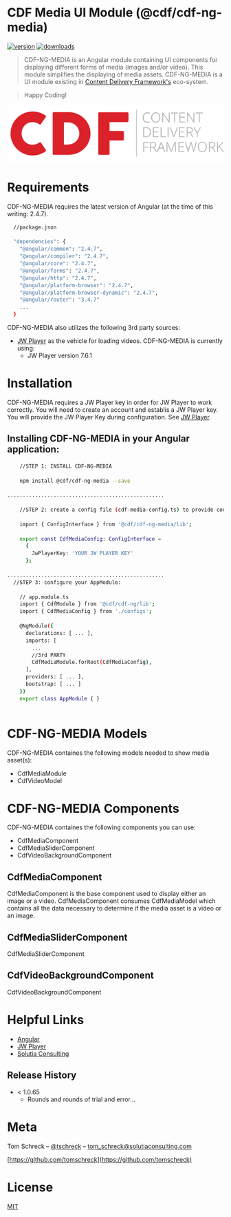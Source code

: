 # CDF Media UI Module (@cdf/cdf-ng-media)
[![version][npm-image]][npm-url]
[![downloads][downloads-image]][downloads-url]

> CDF-NG-MEDIA is an Angular module containing UI components for displaying different forms of media (images and/or video).  This module simplifies the displaying of media assets.  CDF-NG-MEDIA is a UI module existing in [Content Delivery Framework's][jwplayer-url] eco-system.

> Happy Coding!

![](logo-535x141.png)

# Requirements
CDF-NG-MEDIA requires the latest version of Angular (at the time of this writing: 2.4.7).
```sh
  //package.json
  
  "dependencies": {
    "@angular/common": "2.4.7",
    "@angular/compiler": "2.4.7",
    "@angular/core": "2.4.7",
    "@angular/forms": "2.4.7",
    "@angular/http": "2.4.7",
    "@angular/platform-browser": "2.4.7",
    "@angular/platform-browser-dynamic": "2.4.7",
    "@angular/router": "3.4.7"
	...
  }
```

CDF-NG-MEDIA also utilizes the following 3rd party sources:

* [JW Player][jwplayer-url] as the vehicle for loading videos.  CDF-NG-MEDIA is currently using:
  * JW Player version 7.6.1


# Installation
CDF-NG-MEDIA requires a JW Player key in order for JW Player to work correctly.  You will need to create an account and establis a JW Player key.  You will provide the JW Player Key during configuration.  See [JW Player][jwplayer-url].

## Installing CDF-NG-MEDIA in your Angular application:
```sh
    //STEP 1: INSTALL CDF-NG-MEDIA

    npm install @cdf/cdf-ng-media --save

...................................................

    //STEP 2: create a config file (cdf-media-config.ts) to provide configuration settings:

    import { ConfigInterface } from '@cdf/cdf-ng-media/lib';

    export const CdfMediaConfig: ConfigInterface =
      {
        JwPlayerKey: 'YOUR JW PLAYER KEY'
      };

...................................................
  //STEP 3: configure your AppModule:

    // app.module.ts
    import { CdfModule } from '@cdf/cdf-ng/lib';
    import { CdfMediaConfig } from './configs';
    
    @NgModule({
      declarations: [ ... ],
      imports: [
        ...
        //3rd PARTY
        CdfMediaModule.forRoot(CdfMediaConfig),
      ],
      providers: [ ... ],
      bootstrap: [ ... ]
    })
    export class AppModule { }
    
```


# CDF-NG-MEDIA Models
CDF-NG-MEDIA containes the following models needed to show media asset(s):
* CdfMediaModule
* CdfVideoModel


# CDF-NG-MEDIA Components
CDF-NG-MEDIA containes the following components you can use:
* CdfMediaComponent
* CdfMediaSliderComponent
* CdfVideoBackgroundComponent


## CdfMediaComponent 
CdfMediaComponent is the base component used to display either an image or a video.  CdfMediaComponent consumes CdfMediaModel which contains all the data necessary to determine if the media asset is a video or an image.


## CdfMediaSliderComponent 
CdfMediaSliderComponent


## CdfVideoBackgroundComponent 
CdfVideoBackgroundComponent






# Helpful Links
* [Angular](https://angular.io/)
* [JW Player][jwplayer-url]
* [Solutia Consulting](http://solutiaconsulting.com)


## Release History

* < 1.0.65
    * Rounds and rounds of trial and error...

# Meta

Tom Schreck – [@tschreck](https://twitter.com/tschreck) – tom_schreck@solutiaconsulting.com

[https://github.com/tomschreck](https://github.com/tomschreck)

# License

[MIT](https://opensource.org/licenses/MIT)

[npm-image]: https://img.shields.io/npm/v/@cdf/cdf-ng-media.svg?style=flat-square
[npm-url]: https://www.npmjs.com/package/@cdf/cdf-ng-media
[downloads-image]: https://img.shields.io/npm/dm/@cdf/cdf-ng-media.svg?style=flat-square
[downloads-url]: https://npm-stat.com/charts.html?package=%40cdf%2Fcdf-ng-media&from=2017-03-01
[license-image]: https://img.shields.io/npm/l/@cdf/cdf-ng-media.svg?style=flat-square
[license-url]: http://opensource.org/licenses/MIT
[jwplayer-url]:https://www.jwplayer.com/
[cdf-url]:http://cdf.cloud/